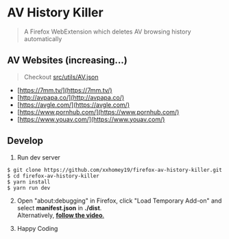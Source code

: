 # AV History Killer
>  A Firefox WebExtension which deletes AV browsing history automatically

## AV Websites (increasing...)
> Checkout [src/utils/AV.json](https://github.com/xxhomey19/firefox-av-history-killer/blob/master/src/utils/AV.json)

- [https://7mm.tv/](https://7mm.tv/)
- [http://avpapa.co/](http://avpapa.co/)
- [https://avgle.com/](https://avgle.com/)
- [https://www.pornhub.com/](https://www.pornhub.com/)
- [https://www.youav.com/](https://www.youav.com/)

## Develop
1. Run dev server
```
$ git clone https://github.com/xxhomey19/firefox-av-history-killer.git
$ cd firefox-av-history-killer
$ yarn install
$ yarn run dev
```  

2. Open "about:debugging" in Firefox, click "Load Temporary Add-on" and select **manifest.json** in **./dist**.  
Alternatively, [**follow the video**.](https://youtu.be/cer9EUKegG4)  

3. Happy Coding  
